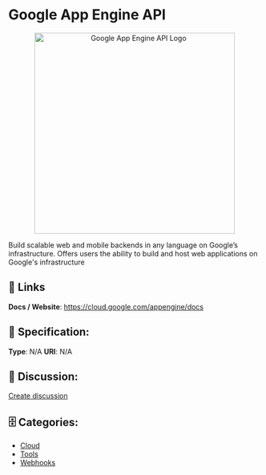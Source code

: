 # Google App Engine API
<p align="center">
    <img width="400" src="https://raw.githubusercontent.com/apis-list/apis-list/main/apis/google-app-engine-api/logo_256x256.png" alt="Google App Engine API Logo"/>
</p>

Build scalable web and mobile backends in any language on Google’s infrastructure. Offers users the ability to build and host web applications on Google's infrastructure

##  🔗 Links
**Docs / Website**: https://cloud.google.com/appengine/docs

## 🧬 Specification:
**Type**: N/A
**URI**: N/A

## 💬 Discussion:
[Create discussion](https://github.com/apis-list/apis-list/discussions/new)

## 🗄️ Categories:
- [Cloud](https://github.com/apis-list/apis-list#cloud)
- [Tools](https://github.com/apis-list/apis-list#tools)
- [Webhooks](https://github.com/apis-list/apis-list#webhooks)







